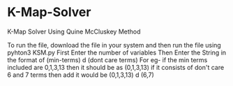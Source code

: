 # K-Map-Solver
K-Map Solver Using Quine McCluskey Method


To run the file, download the file in your system and then run the file using pyhton3 KSM.py 
First Enter the number of variables 
Then Enter the String in the format of (min-terms) d (dont care terms)
For eg-
if the min terms included are 0,1,3,13 then it should be as (0,1,3,13)
if it consists of don't care 6 and 7 terms then add it would be (0,1,3,13) d (6,7)

